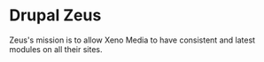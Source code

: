 # Drupal Zeus
Zeus's mission is to allow Xeno Media to have consistent and latest modules on all their sites.
